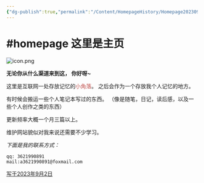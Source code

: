 ```yaml
---
{"dg-publish":true,"permalink":"/Content/HomepageHistory/Homepage20230903/","title":"主页|230903","tags":["homepage"],"created":"","updated":""}
---
```


#homepage
这里是主页
===
![icon.png](https://images.weserv.nl/?url=https://article.biliimg.com/bfs/article/a2b60fedfbfc8f4d2dc4f8b0e4c867ae6b851763.png)

**无论你从什么渠道来到这，
你好呀~**

这里是互联网一处存放记忆的<font color="#c0504d">小角落</font>。
之后会作为一个存放我个人记忆的地方。

有时候会搬运一些个人笔记本写过的东西。
（像是随笔，日记，读后感，以及一些个人创作之类的东西）

更新频率大概一个月三篇以上。

维护网站貌似对我来说还需要不少学习。

*下面是我的联系方式：*
```
qq: 3621990891
mail:a3621990891@foxmail.com
```
<u>写于2023年9月2日</u>